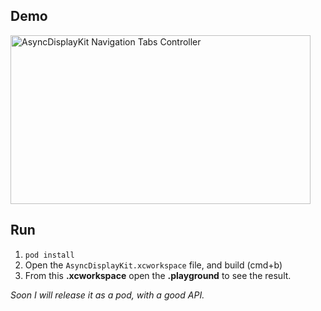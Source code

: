 ## Demo
<img src="https://cdn.rawgit.com/jadsonlourenco/ASDK-TabsController-Playground/master/media/demo.gif" width="480" height="270" alt="AsyncDisplayKit Navigation Tabs Controller">

## Run
1. `pod install`
2. Open the `AsyncDisplayKit.xcworkspace` file, and build (cmd+b)
3. From this **.xcworkspace** open the **.playground** to see the result.

*Soon I will release it as a pod, with a good API.*
